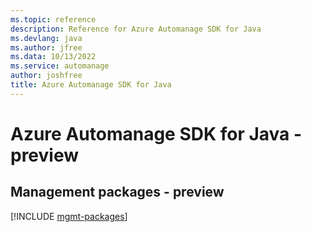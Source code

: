 ```yaml
---
ms.topic: reference
description: Reference for Azure Automanage SDK for Java
ms.devlang: java
ms.author: jfree
ms.data: 10/13/2022
ms.service: automanage
author: joshfree
title: Azure Automanage SDK for Java
---
```

# Azure Automanage SDK for Java - preview

## Management packages - preview
[!INCLUDE [mgmt-packages](automanage-mgmt-index.md)]